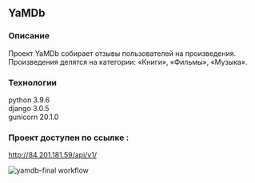 ## YaMDb
### Описание
Проект YaMDb собирает отзывы пользователей на произведения. Произведения делятся на категории: «Книги», «Фильмы», «Музыка».
### Технологии
python 3.9.6  
django 3.0.5  
gunicorn 20.1.0  
### Проект доступен по ссылке :
http://84.201.181.59/api/v1/

![yamdb-final workflow](https://github.com/lindex/yamdb_final/actions/workflows/yamdb_workflow.yml/badge.svg)
#####